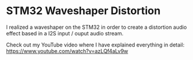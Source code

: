 # STM32 Waveshaper Distortion

I realized a waveshaper on the STM32 in order to create a distortion audio effect based in a I2S input / ouput audio stream.

Check out my YouTube video where I have explained everything in detail: https://www.youtube.com/watch?v=azLQf4aLv9w
